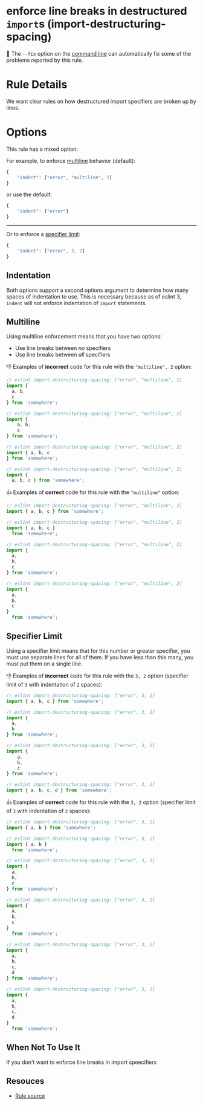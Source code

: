 # enforce line breaks in destructured `import`s (import-destructuring-spacing)

🔧 The `--fix` option on the [command line](http://eslint.org/docs/user-guide/command-line-interface#fix) can automatically fix some of the problems reported by this rule.

# Rule Details

We want clear rules on how destructured import specifiers are broken up by lines.

# Options

This rule has a mixed option:

For example, to enforce [multiline](#multiline) behavior (default):

```js
{
    "indent": ["error", "multiline", 2]
}
```

or use the default:

```js
{
    "indent": ["error"]
}
```

---

Or to enforce a [specifier limit](#specifier-limit):

```js
{
    "indent": ["error", 3, 2]
}
```

## Indentation

Both options support a second options argument to determine how many spaces of indentation to use. This is necessary because as of eslint 3, `indent` will not enforce indentation of `import` statements.

## Multiline

Using multiline enforcement means that you have two options:

- Use line breaks between _no_ specifiers
- Use line breaks between _all_ specifiers

👎 Examples of **incorrect** code for this rule with the `"multiline", 2` option:

```js
// eslint import-destructuring-spacing: ["error", "multiline", 2]
import { 
  a, b, 
  c
} from 'somewhere';
```

```js
// eslint import-destructuring-spacing: ["error", "multiline", 2]
import { 
    a, b, 
    c
} from 'somewhere';
```

```js
// eslint import-destructuring-spacing: ["error", "multiline", 2]
import { a, b, c
} from 'somewhere';
```

```js
// eslint import-destructuring-spacing: ["error", "multiline", 2]
import { 
  a, b, c } from 'somewhere';
```

👍 Examples of **correct** code for this rule with the `"multiline"` option:

```js
// eslint import-destructuring-spacing: ["error", "multiline", 2]
import { a, b, c } from 'somewhere';
```

```js
// eslint import-destructuring-spacing: ["error", "multiline", 2]
import { a, b, c } 
  from 'somewhere';
```

```js
// eslint import-destructuring-spacing: ["error", "multiline", 2]
import { 
  a, 
  b, 
  c 
} from 'somewhere';
```

```js
// eslint import-destructuring-spacing: ["error", "multiline", 2]
import { 
  a, 
  b, 
  c 
} 
  from 'somewhere';
```

## Specifier Limit

Using a specifier limit means that for this number or greater specifier, you must use separate lines for all of them. If you have less than this many, you must put them on a single line.


👎 Examples of **incorrect** code for this rule with the `3, 2` option (specifier limit of `3` with indentation of `2` spaces):

```js
// eslint import-destructuring-spacing: ["error", 3, 2]
import { a, b, c } from 'somewhere';
```

```js
// eslint import-destructuring-spacing: ["error", 3, 2]
import { 
  a, 
  b
} from 'somewhere';
```

```js
// eslint import-destructuring-spacing: ["error", 3, 2]
import { 
    a, 
    b, 
    c 
} from 'somewhere';
```

```js
// eslint import-destructuring-spacing: ["error", 3, 2]
import { a, b, c, d } from 'somewhere';
```

👍 Examples of **correct** code for this rule with the `3, 2` option (specifier limit of `3` with indentation of `2` spaces):

```js
// eslint import-destructuring-spacing: ["error", 3, 2]
import { a, b } from 'somewhere';
```

```js
// eslint import-destructuring-spacing: ["error", 3, 2]
import { a, b } 
  from 'somewhere';
```

```js
// eslint import-destructuring-spacing: ["error", 3, 2]
import { 
  a, 
  b, 
  c 
} from 'somewhere';
```

```js
// eslint import-destructuring-spacing: ["error", 3, 2]
import { 
  a, 
  b, 
  c 
} 
  from 'somewhere';
```

```js
// eslint import-destructuring-spacing: ["error", 3, 2]
import { 
  a, 
  b, 
  c,
  d
} from 'somewhere';
```

```js
// eslint import-destructuring-spacing: ["error", 3, 2]
import { 
  a, 
  b, 
  c,
  d
} 
  from 'somewhere';
```

## When Not To Use It

If you don't want to enforce line breaks in import speecifiers

## Resouces

- [Rule source](../../lib/rules/import-destructuring-spacing.js)
